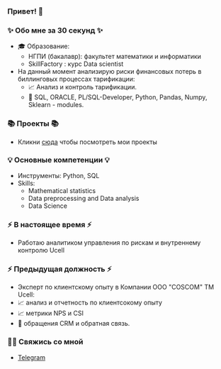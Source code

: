 ### Привет! 👋

### ✨ Обо мне за 30 секунд ✨ 
* 🎓 Образование:
  - НГПИ (бакалавр): факультет математики и информатики
  - SkillFactory : курс Data scientist
* На данный момент анализирую риски финансовых потерь в биллинговых процессах тарификации:
  - :chart_with_upwards_trend: Анализ и контроль тарификации.
  - :incoming_envelope: SQL, ORACLE, PL/SQL-Developer, Python, Pandas, Numpy, Sklearn - modules.
    
### 📚 Проекты 📚
* Кликни [сюда](https://github.com/Aziza-Nurimova?tab=repositories) чтобы посмотреть мои проекты

### 💡 Основные компетенции 💡
- Инструменты: Python, SQL
- Skills: 
    * Mathematical statistics
    * Data preprocessing and Data analysis
    * Data Science
### ⚡️ В настоящее время ⚡️
- Работаю аналитиком управления по рискам и внутреннему контролю Ucell

### ⚡️ Предыдущая должность ⚡️
-  Эксперт по клиентскому опыту в Компании OOO "COSCOM" ТМ Ucell:
  - :chart_with_upwards_trend: анализ и отчетность по клиентсокому опыту
  - :chart_with_upwards_trend: метрики NPS и CSI
  - :incoming_envelope: обращения CRM и обратная связь.

### 🙌🏻 Свяжись со мной
- [Telegram](https://t.me/Mirunchik)
  






